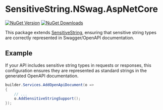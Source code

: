 # SensitiveString.NSwag.AspNetCore
[![NuGet Version](http://img.shields.io/nuget/v/SensitiveString.NSwag.AspNetCore.svg?style=for-the-badge&logo=nuget)](https://www.nuget.org/packages/SensitiveString.NSwag.AspNetCore/) [![NuGet Downloads](https://img.shields.io/nuget/dt/SensitiveString.NSwag.AspNetCore.svg?style=for-the-badge&logo=nuget)](https://www.nuget.org/packages/SensitiveString.NSwag.AspNetCore/)

This package extends [SensitiveString](https://www.nuget.org/packages/SensitiveString), ensuring that sensitive string types are correctly represented in Swagger/OpenAPI documentation.

## Example
If your API includes sensitive string types in requests or responses, this configuration ensures they are represented as standard strings in the generated OpenAPI documentation. 

```c#
builder.Services.AddOpenApiDocument(o =>
{
    // ...
    o.AddSensitiveStringSupport();
});
```